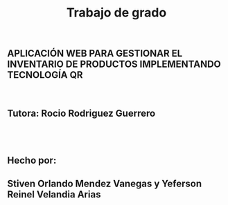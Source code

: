 <h1 align="center">Trabajo de grado</h1><br>
<h2>APLICACIÓN WEB PARA GESTIONAR EL INVENTARIO DE PRODUCTOS IMPLEMENTANDO TECNOLOGÍA QR</h2><br>
<h2>Tutora: Rocio Rodriguez Guerrero<h2><br>
<h2><strong>Hecho por: </strong><br>
<h2> Stiven Orlando Mendez Vanegas y
Yeferson Reinel Velandia Arias</h2>
